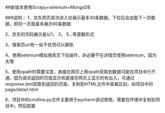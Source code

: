 ##新版本使用Scrapy+selenium+MongoDB

###说明：
1、京东网页首次进入仅展示最多30条数据，下拉后会加载下一页数据，即同一页面最多展示60条数据

2、京东的页码展示是以1， 3， 5...等基数形式

3、搜索页url有一些干扰项可以摒除

4、使用selenium模拟搜索页下拉操作，非必要不在详情页使用selenium，因为太慢

5、使用xpath时需要注意，直接在网页上用xpath获取到数据可能在项目中行不通，因为请求返回的页面显示和直接在网页上显示的有出入，可通过response.text获取到返回的页面，复制到HTML文件中查看区别，如项目中的page/detail.html

6、项目中的cmdline.py文件主要用于pycharm调试使用，需要在环境中复制到项目中，然后配置
